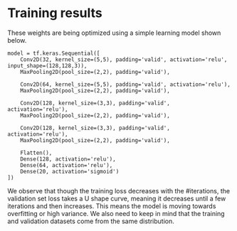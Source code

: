 # Training results

These weights are being optimized using a simple learning model shown below.
```
model = tf.keras.Sequential([
    Conv2D(32, kernel_size=(5,5), padding='valid', activation='relu', input_shape=(128,128,3)),
    MaxPooling2D(pool_size=(2,2), padding='valid'),
    
    Conv2D(64, kernel_size=(5,5), padding='valid', activation='relu'),
    MaxPooling2D(pool_size=(2,2), padding='valid'),

    Conv2D(128, kernel_size=(3,3), padding='valid', activation='relu'),
    MaxPooling2D(pool_size=(2,2), padding='valid'),
    
    Conv2D(128, kernel_size=(3,3), padding='valid', activation='relu'),
    MaxPooling2D(pool_size=(2,2), padding='valid'),

    Flatten(),
    Dense(128, activation='relu'),
    Dense(64, activation='relu'),
    Dense(20, activation='sigmoid')
])
```
We observe that though the training loss decreases with the #iterations, the validation set loss takes a U shape curve, meaning it decreases until a few iterations and then increases. This means the model is moving towards overfitting or high variance. We also need to keep in mind that the training and validation datasets come from the same distribution.